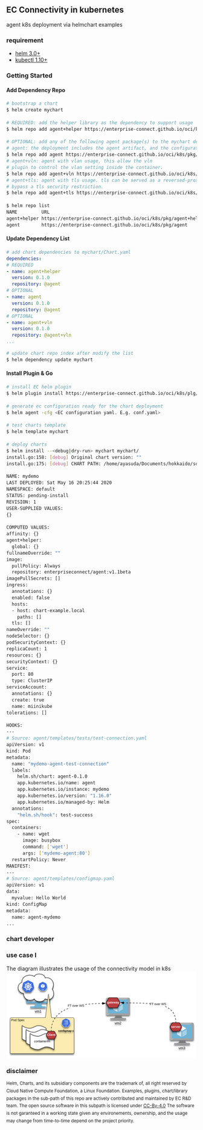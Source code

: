 ## EC Connectivity in kubernetes
agent k8s deployment via helmchart examples

### requirement
- [helm 3.0+](https://helm.sh/docs/intro/install/)
- [kubectl 1.10+](https://kubernetes.io/docs/tasks/tools/install-kubectl/)

### Getting Started

#### Add Dependency Repo
```bash
# bootstrap a chart
$ helm create mychart

# REQUIRED: add the helper library as the dependency to support usage
$ helm repo add agent+helper https://enterprise-connect.github.io/oci/k8s/pkg/agent+helper/

# OPTIONAL: add any of the following agent package(s) to the mychart deployment
# agent: the deployment includes the agent artifact, and the configuration
$ helm repo add agent https://enterprise-connect.github.io/oci/k8s/pkg/agent/
# agent+vln: agent with vlan usage, this allow the vln 
# plugin to control the vlan setting inside the container.
$ helm repo add agent+vln https://enterprise-connect.github.io/oci/k8s/pkg/agent+vln/
# agent+tls: agent with tls usage. tls can be served as a reversed-proxy to
# bypass a tls security restriction.
$ helm repo add agent+tls https://enterprise-connect.github.io/oci/k8s/pkg/agent+tls/

$ helm repo list
NAME         URL
agent+helper https://enterprise-connect.github.io/oci/k8s/pkg/agent+helper
agent        https://enterprise-connect.github.io/oci/k8s/pkg/agent

```
#### Update Dependency List
```yaml
# add chart dependencies to mychart/Chart.yaml
dependencies:
# REQUIRED
- name: agent+helper
  version: 0.1.0
  repository: @agent
# OPTIONAL
- name: agent
  version: 0.1.0
  repository: @agent
# OPTIONAL
- name: agent+vln
  version: 0.1.0
  repository: @agent+vln
...
```
```bash
# update chart repo index after modify the list
$ helm dependency update mychart
```
#### Install Plugin & Go
```bash
# install EC helm plugin
$ helm plugin install https://enterprise-connect.github.io/oci/k8s/plg/agent

# generate ec configuration ready for the chart deployment
$ helm agent -cfg <EC configuration yaml. E.g. conf.yaml>

# test charts template
$ helm template mychart

# deploy charts
$ helm install --<debug|dry-run> mychart mychart/
install.go:158: [debug] Original chart version: ""
install.go:175: [debug] CHART PATH: /home/ayasuda/Documents/hokkaido/sdk/oci/k8s/agent

NAME: mydemo
LAST DEPLOYED: Sat May 16 20:25:44 2020
NAMESPACE: default
STATUS: pending-install
REVISION: 1
USER-SUPPLIED VALUES:
{}

COMPUTED VALUES:
affinity: {}
agent+helper:
  global: {}
fullnameOverride: ""
image:
  pullPolicy: Always
  repository: enterpriseconnect/agent:v1.1beta
imagePullSecrets: []
ingress:
  annotations: {}
  enabled: false
  hosts:
  - host: chart-example.local
    paths: []
  tls: []
nameOverride: ""
nodeSelector: {}
podSecurityContext: {}
replicaCount: 1
resources: {}
securityContext: {}
service:
  port: 80
  type: ClusterIP
serviceAccount:
  annotations: {}
  create: true
  name: miinikube
tolerations: []

HOOKS:
---
# Source: agent/templates/tests/test-connection.yaml
apiVersion: v1
kind: Pod
metadata:
  name: "mydemo-agent-test-connection"
  labels:
    helm.sh/chart: agent-0.1.0
    app.kubernetes.io/name: agent
    app.kubernetes.io/instance: mydemo
    app.kubernetes.io/version: "1.16.0"
    app.kubernetes.io/managed-by: Helm
  annotations:
    "helm.sh/hook": test-success
spec:
  containers:
    - name: wget
      image: busybox
      command: ['wget']
      args: ['mydemo-agent:80']
  restartPolicy: Never
MANIFEST:
---
# Source: agent/templates/configmap.yaml
apiVersion: v1
data:
  myvalue: Hello World
kind: ConfigMap
metadata:
  name: agent-mydemo
...
```

### chart developer

### use case I
The diagram illustrates the usage of the connectivity model in k8s
![LB Seq. High Level](/doc/k8s-ftp.png)

### disclaimer
<sup>Helm, Charts, and its subsidiary components are the trademark of, all right reserved by Cloud Native Compute Foundation, a Linux Foundation. Examples, plugins, chart/library packages in the sub-path of this repo are actively contributed and maintained by EC R&D team. The open source software in this subpath is licensed under [CC-By-4.0](https://creativecommons.org/licenses/by/4.0/) The software is not garanteed in a working state given any environements, ownership, and the usage may change from time-to-time depend on the project priority.</sup>
